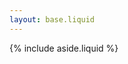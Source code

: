 ```yaml
---
layout: base.liquid
---
```


<main>
  <div>
    <resizable-iframe name="preview" width="414" height="736" zoom="0.75" src="https://consid.se"></resizable-iframe>
  </div>
</main>

{% include aside.liquid %}
